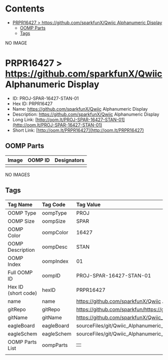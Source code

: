 



Contents
========

* [PRPR16427 > https://github.com/sparkfunX/Qwiic Alphanumeric Display](#prpr16427--httpsgithubcomsparkfunxqwiic-alphanumeric-display)
	* [OOMP Parts](#oomp-parts)
	* [Tags](#tags)
  
NO IMAGE  
# PRPR16427 > https://github.com/sparkfunX/Qwiic Alphanumeric Display

- ID: PROJ-SPAR-16427-STAN-01
- Hex ID: PRPR16427
- Name: https://github.com/sparkfunX/Qwiic Alphanumeric Display
- Description: https://github.com/sparkfunX/Qwiic Alphanumeric Display
- Long Link: [http://oom.lt/PROJ-SPAR-16427-STAN-01](http://oom.lt/PROJ-SPAR-16427-STAN-01)
- Short Link: [http://oom.lt/PRPR16427](http://oom.lt/PRPR16427)

## OOMP Parts
  

|Image|OOMP ID|Designators|
| :--- | :--- | :--- |
||||
  
NO IMAGES  
## Tags
  

|Tag Name|Tag Code|Tag Value|
| :--- | :--- | :--- |
|OOMP Type|oompType|PROJ|
|OOMP Size|oompSize|SPAR|
|OOMP Color|oompColor|16427|
|OOMP Description|oompDesc|STAN|
|OOMP Index|oompIndex|01|
|Full OOMP ID|oompID|PROJ-SPAR-16427-STAN-01|
|Hex ID (short code)|hexID|PRPR16427|
|name|name|https://github.com/sparkfunX/Qwiic Alphanumeric Display|
|gitRepo|gitRepo|https://github.com/sparkfun/https://github.com/sparkfunX/Qwiic_Alphanumeric_Display|
|gitName|gitName|https://github.com/sparkfunX/Qwiic_Alphanumeric_Display|
|eagleBoard|eagleBoard|sourceFiles/git/Qwiic_Alphanumeric_Display/Hardware/Qwiic_Alphanumeric_Display.brd|
|eagleSchem|eagleSchem|sourceFiles/git/Qwiic_Alphanumeric_Display/Hardware/Qwiic_Alphanumeric_Display.sch|
|OOMP Parts List|oompParts|<table><tr><td></td></tr></table>|
||||
